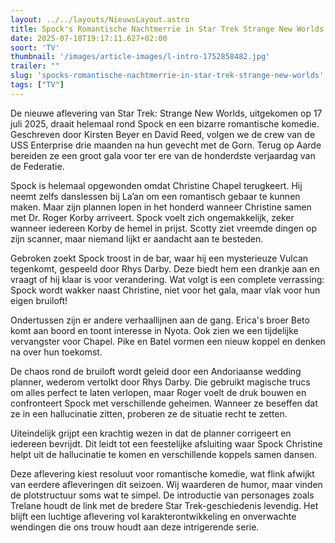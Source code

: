 ```yaml
---
layout: ../../layouts/NieuwsLayout.astro
title: Spock's Romantische Nachtmerrie in Star Trek Strange New Worlds
date: 2025-07-18T19:17:11.627+02:00
soort: 'TV'
thumbnail: '/images/article-images/l-intro-1752858482.jpg'
trailer: ""
slug: 'spocks-romantische-nachtmerrie-in-star-trek-strange-new-worlds'
tags: ["TV"]
---
```


De nieuwe aflevering van Star Trek: Strange New Worlds, uitgekomen op 17 juli
2025, draait helemaal rond Spock en een bizarre romantische komedie. Geschreven
door Kirsten Beyer en David Reed, volgen we de crew van de USS Enterprise drie
maanden na hun gevecht met de Gorn. Terug op Aarde bereiden ze een groot gala
voor ter ere van de honderdste verjaardag van de Federatie.

Spock is helemaal opgewonden omdat Christine Chapel terugkeert. Hij neemt zelfs
danslessen bij La’an om een romantisch gebaar te kunnen maken. Maar zijn plannen
lopen in het honderd wanneer Christine samen met Dr. Roger Korby arriveert.
Spock voelt zich ongemakkelijk, zeker wanneer iedereen Korby de hemel in prijst.
Scotty ziet vreemde dingen op zijn scanner, maar niemand lijkt er aandacht aan
te besteden.

Gebroken zoekt Spock troost in de bar, waar hij een mysterieuze Vulcan
tegenkomt, gespeeld door Rhys Darby. Deze biedt hem een drankje aan en vraagt of
hij klaar is voor verandering. Wat volgt is een complete verrassing: Spock wordt
wakker naast Christine, niet voor het gala, maar vlak voor hun eigen bruiloft!

Ondertussen zijn er andere verhaallijnen aan de gang. Erica's broer Beto komt
aan boord en toont interesse in Nyota. Ook zien we een tijdelijke vervangster
voor Chapel. Pike en Batel vormen een nieuw koppel en denken na over hun
toekomst.

De chaos rond de bruiloft wordt geleid door een Andoriaanse wedding planner,
wederom vertolkt door Rhys Darby. Die gebruikt magische trucs om alles perfect
te laten verlopen, maar Roger voelt de druk bouwen en confronteert Spock met
verschillende geheimen. Wanneer ze beseffen dat ze in een hallucinatie zitten,
proberen ze de situatie recht te zetten.

Uiteindelijk grijpt een krachtig wezen in dat de planner corrigeert en iedereen
bevrijdt. Dit leidt tot een feestelijke afsluiting waar Spock Christine helpt
uit de hallucinatie te komen en verschillende koppels samen dansen.

Deze aflevering kiest resoluut voor romantische komedie, wat flink afwijkt van
eerdere afleveringen dit seizoen. Wij waarderen de humor, maar vinden de
plotstructuur soms wat te simpel. De introductie van personages zoals Trelane
houdt de link met de bredere Star Trek-geschiedenis levendig. Het blijft een
luchtige aflevering vol karakterontwikkeling en onverwachte wendingen die ons
trouw houdt aan deze intrigerende serie.